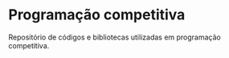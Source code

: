 # Programação competitiva
Repositório de códigos e bibliotecas utilizadas em programação competitiva.
